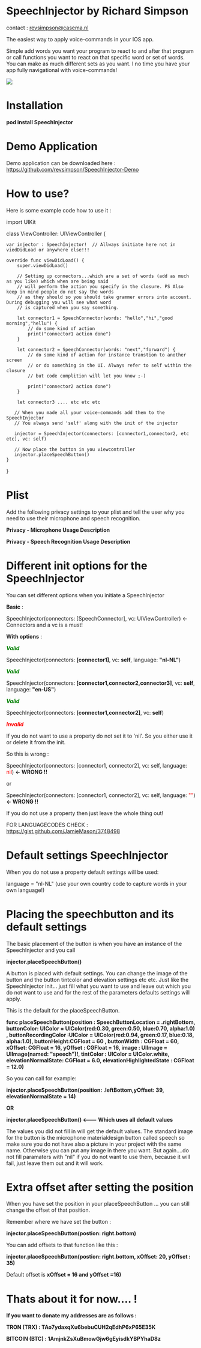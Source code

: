 # SpeechInjector by Richard Simpson 
contact : revsimpson@casema.nl

The easiest way to apply voice-commands in your IOS app.

Simple add words you want your program to react to and after that program or call functions you want to react on that specific word or set of words. You can make as much different sets as you want. I no time you have your app fully navigational with voice-commands!



![](Dec-30-2018%2022-09-45.gif)

# Installation


<B>pod install SpeechInjector</B>


# Demo Application 


Demo application can be downloaded here : https://github.com/revsimpson/SpeechInjector-Demo



# How to use?

Here is some example code how to use it :

import UIKit

class ViewController: UIViewController {

    var injector : SpeechInjector!  // Allways initiate here not in viedDidLoad or anywhere else!!!
    
    override func viewDidLoad() {
        super.viewDidLoad()
        
        // Setting up connectors...which are a set of words (add as much as you like) which when are being said
        // will perform the action you specify in the closure. PS Also keep in mind people do not say the words
        // as they should so you should take grammer errors into account. During debugging you will see what word
        // is captured when you say something.
        
        let connector1 = SpeechConnector(words: "hello","hi","good morning","hellu") {
            // do some kind of action
            print("connector1 action done") 
        }
        
        let connector2 = SpeechConnector(words: "next","forward") {
            // do some kind of action for instance transtion to another screen
            // or do something in the UI. Always refer to self within the closure
            // but code complition will let you know ;-)
            
            print("connector2 action done") 
        }
        
        let connector3 .... etc etc etc
 
       // When you made all your voice-commands add them to the SpeechInjector
       // You always send 'self' along with the init of the injector
       
       injector = SpeechInjector(connectors: [connector1,connector2, etc etc], vc: self)
       
       // Now place the button in you viewcontroller
       injector.placeSpeechButton()
    }
}

# Plist

Add the following privacy settings to your plist and tell the user why you need to use their microphone and speech recognition.

<B>Privacy - Microphone Usage Description</B>

<B>Privacy - Speech Recognition Usage Description</B>



# Different init options for the SpeechInjector

You can set different options when you initiate a SpeechInjector 

<B>Basic</B> :

SpeechInjector(connectors: [SpeechConnector], vc: UIViewController) <- Connectors and a vc is a must!

 
<B>With options</B> :

<B><i><font color="green">Valid</font></i></B>

SpeechInjector(connectors: <B>[connector1]</B>, vc: <B>self</B>, language: <B>"nl-NL"</B>)

<B><i><font color="green">Valid</font></i></B>

SpeechInjector(connectors: <B>[connector1,connector2,connector3]</B>, vc: <B>self</B>, language: <B>"en-US"</B>)

<B><i><font color="green">Valid</font></i></B>

SpeechInjector(connectors: <B>[connector1,connector2]</B>, vc: <B>self</B>)


<B><i><font color="red">Invalid</font></i></B>

If you do not want to use a property do not set it to 'nil'. So you either use it or delete it from the init.

So this is wrong : 

SpeechInjector(connectors: [connector1, connector2], vc: self, language: <font color="red">nil</font>) <B><- WRONG !!</B>


or


SpeechInjector(connectors: [connector1, connector2], vc: self, language: <font color="red">""</font>) <B><- WRONG !!</B>


If you do not use a property then just leave the whole thing out!

FOR LANGUAGECODES CHECK : https://gist.github.com/JamieMason/3748498




# Default settings SpeechInjector


When you do not use a property default settings will be used:

language = "nl-NL"  (use your own country code to capture words in your own language!)




# Placing the speechbutton and its default settings

The basic placement of the button is when you have an instance of the SpeechInjector and you call

<B>injector.placeSpeechButton()</B>  

A button is placed with default settings. You can change the image of the button and the button tintcolor and elevation settings etc etc.
Just like the SpeechInjector init... just fill what you want to use and leave out which you do not want to use and for the rest of the parameters defaults settings will apply.


This is the default for the placeSpeechButton.


<B>func placeSpeechButton(position : SpeechButtonLocation = .rightBottom,
                                  buttonColor: UIColor = UIColor(red:0.30, green:0.50, blue:0.70, alpha:1.0) ,
                                  buttonRecordingColor :UIColor = UIColor(red:0.94, green:0.17, blue:0.18, alpha:1.0),
                                  buttonHeight:CGFloat = 60 ,
                                  buttonWidth : CGFloat = 60,
                                  xOffset: CGFloat = 16,
                                  yOffset : CGFloat = 16,
                                  image : UIImage = UIImage(named: "speech")!,
                                  tintColor : UIColor = UIColor.white, elevationNormalState: CGFloat = 6.0,
                                  elevationHighlightedState : CGFloat =  12.0)</B>

So you can call for example: <B> 
    
injector.placeSpeechButton(position: .leftBottom,yOffset: 39, elevationNormalState = 14)


OR


injector.placeSpeechButton()   <--- Which uses all default values

</B>

The values you did not fill in will get the default values. 
The standard image for the button is the microphone materialdesign button called speech so make sure you do not have also a picture in your project with the same name. Otherwise you can put any image in there you want.
But again....do not fill paramaters with "nil" if you do not want to use them, because it will fail, just leave them out and it will work.



# Extra offset after setting the position


When you have set the position in your placeSpeechButton ... you can still change the offset of that position.

Remember where we have set the button : 

<B>injector.placeSpeechButton(postion: right.bottom)</B>

You can add offsets to that function like this :

<B>injector.placeSpeechButton(postion: right.bottom, xOffset: 20, yOffset : 35)</B>

Default offset is <B>xOffset = 16 and yOffset =16)
    
  
# Thats about it for now.... ! 


If you want to donate my addresses are as follows :

<B>TRON (TRX) : TAo7ydaxqXu6bebuCUH2qEdhP6xP65E35K</B>

<B>BITCOIN (BTC) : 1AmjnkZsXuBmowGjw6gEyisdkYBPYhaD8z</B>

